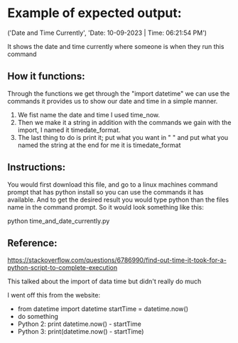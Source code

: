 # Example of expected output: 
('Date and Time Currently', 'Date: 10-09-2023 | Time: 06:21:54 PM')

It shows the date and time currently where someone is when they run this command

## How it functions: 
Through the functions we get through the "import datetime" we can use the commands it provides us to show our date and time in a simple manner.
1. We fist name the date and time I used time_now.
2. Then we make it a string in addition with the commands we gain with the import, I named it timedate_format.
3. The last thing to do is print it; put what you want in " " and put what you named the string at the end for me it is timedate_format

## Instructions: 
You would first download this file, and go to a linux machines command prompt that has python install so you can use the commands it has available. 
And to get the desired result you would type python than the files name in the command prompt. 
So it would look something like this: 

python time_and_date_currently.py

## Reference:
https://stackoverflow.com/questions/6786990/find-out-time-it-took-for-a-python-script-to-complete-execution 

This talked about the import of data time but didn't really do much

I went off this from the website: 
- from datetime import datetime startTime = datetime.now() 
- do something 
- Python 2: print datetime.now() - startTime 
- Python 3: print(datetime.now() - startTime)
